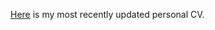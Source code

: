 [Here](https://github.com/ProfSuzy/SThorntonCV/blob/main/SThornton_CV_long_2022-07-11.pdf) is my most recently updated personal CV. 
